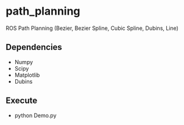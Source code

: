 # path_planning
ROS Path Planning (Bezier, Bezier Spline, Cubic Spline, Dubins, Line)

## Dependencies
  * Numpy
  * Scipy
  * Matplotlib
  * Dubins
  
## Execute 
  * python Demo.py
